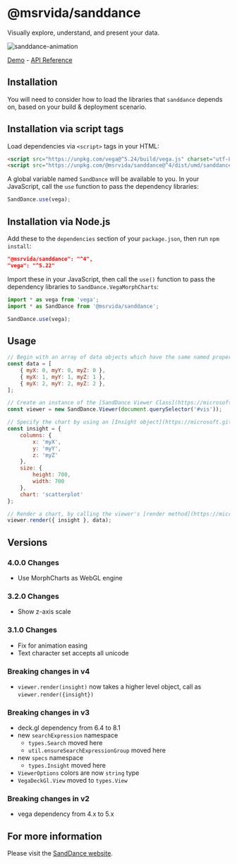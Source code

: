 # @msrvida/sanddance

Visually explore, understand, and present your data.

![sanddance-animation](https://user-images.githubusercontent.com/11507384/189461831-9467863e-bff8-47d2-aa03-ab2b74658814.gif)

[Demo](https://microsoft.github.io/SandDance/app) - [API Reference](https://microsoft.github.io/SandDance/docs/sanddance/v4)

## Installation

You will need to consider how to load the libraries that `sanddance` depends on, based on your build & deployment scenario.

## Installation via script tags

Load dependencies via `<script>` tags in your HTML:
```html
<script src="https://unpkg.com/vega@^5.24/build/vega.js" charset="utf-8"></script>
<script src="https://unpkg.com/@msrvida/sanddance@^4/dist/umd/sanddance.js"></script>
```

A global variable named `SandDance` will be available to you. In your JavaScript, call the `use` function to pass the dependency libraries:

```js
SandDance.use(vega);
```

## Installation via Node.js

Add these to the `dependencies` section of your `package.json`, then run `npm install`:

```json
"@msrvida/sanddance": "^4",
"vega": "^5.22"
```

Import these in your JavaScript, then call the `use()` function to pass the dependency libraries to `SandDance.VegaMorphCharts`:

```js
import * as vega from 'vega';
import * as SandDance from '@msrvida/sanddance';

SandDance.use(vega);
```

## Usage
```js
// Begin with an array of data objects which have the same named properties: 
const data = [
    { myX: 0, myY: 0, myZ: 0 },
    { myX: 1, myY: 1, myZ: 1 },
    { myX: 2, myY: 2, myZ: 2 },
];

// Create an instance of the [SandDance Viewer Class](https://microsoft.github.io/SandDance/docs/sanddance/v4/classes/Viewer.html) with an HTML DOM node to use for display:
const viewer = new SandDance.Viewer(document.querySelector('#vis'));

// Specify the chart by using an [Insight object](https://microsoft.github.io/SandDance/docs/sanddance/v4/interfaces/specs.Insight.html)
const insight = {
    columns: {
        x: 'myX',
        y: 'myY',
        z: 'myZ'
    },
    size: {
        height: 700,
        width: 700
    },
    chart: 'scatterplot'
};

// Render a chart, by calling the viewer's [render method](https://microsoft.github.io/SandDance/docs/sanddance/v4/classes/Viewer.html#render), passing the insight and the data:
viewer.render({ insight }, data);
```

## Versions

### 4.0.0 Changes

* Use MorphCharts as WebGL engine

### 3.2.0 Changes

* Show z-axis scale

### 3.1.0 Changes

* Fix for animation easing
* Text character set accepts all unicode

### Breaking changes in v4

* `viewer.render(insight)` now takes a higher level object, call as `viewer.render({insight})`

### Breaking changes in v3

* deck.gl dependency from 6.4 to 8.1
* new `searchExpression` namespace
  * `types.Search` moved here
  * `util.ensureSearchExpressionGroup` moved here
* new `specs` namespace
  * `types.Insight` moved here
* `ViewerOptions` colors are now `string` type
* `VegaDeckGl.View` moved to `types.View`

### Breaking changes in v2

* vega dependency from 4.x to 5.x

## For more information
Please visit the [SandDance website](https://microsoft.github.io/SandDance/).
